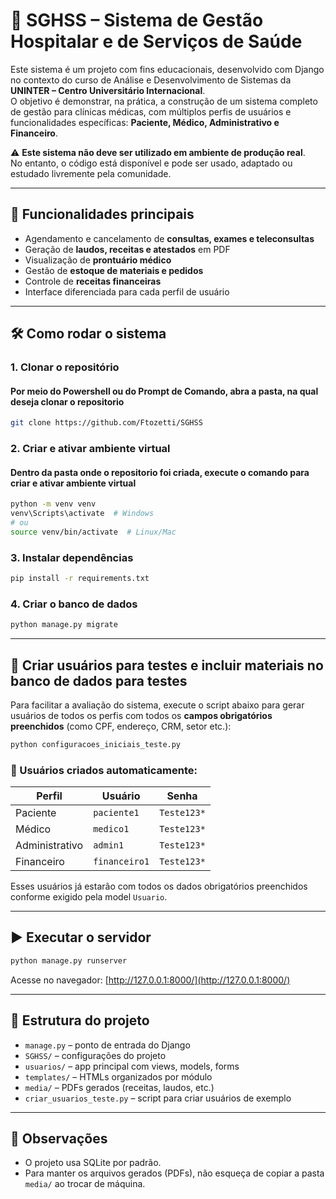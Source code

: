 # 🏥 SGHSS – Sistema de Gestão Hospitalar e de Serviços de Saúde

Este sistema é um projeto com fins educacionais, desenvolvido com Django no contexto do curso de Análise e Desenvolvimento de Sistemas da **UNINTER – Centro Universitário Internacional**.  
O objetivo é demonstrar, na prática, a construção de um sistema completo de gestão para clínicas médicas, com múltiplos perfis de usuários e funcionalidades específicas: **Paciente, Médico, Administrativo e Financeiro**.

⚠️ **Este sistema não deve ser utilizado em ambiente de produção real**.  
No entanto, o código está disponível e pode ser usado, adaptado ou estudado livremente pela comunidade.

---

## 🚀 Funcionalidades principais

- Agendamento e cancelamento de **consultas, exames e teleconsultas**
- Geração de **laudos, receitas e atestados** em PDF
- Visualização de **prontuário médico**
- Gestão de **estoque de materiais e pedidos**
- Controle de **receitas financeiras**
- Interface diferenciada para cada perfil de usuário

---

## 🛠️ Como rodar o sistema

### 1. Clonar o repositório

#### Por meio do Powershell ou do Prompt de Comando, abra a pasta, na qual deseja clonar o repositorio
```bash
git clone https://github.com/Ftozetti/SGHSS

```

### 2. Criar e ativar ambiente virtual

#### Dentro da pasta onde o repositorio foi criada, execute o comando para criar e ativar ambiente virtual
```bash
python -m venv venv
venv\Scripts\activate  # Windows
# ou
source venv/bin/activate  # Linux/Mac
```

### 3. Instalar dependências

```bash
pip install -r requirements.txt
```

### 4. Criar o banco de dados

```bash
python manage.py migrate
```

---

## 👤 Criar usuários para testes e incluir materiais no banco de dados para testes

Para facilitar a avaliação do sistema, execute o script abaixo para gerar usuários de todos os perfis com todos os **campos obrigatórios preenchidos** (como CPF, endereço, CRM, setor etc.):

```bash
python configuracoes_iniciais_teste.py
```

### 🧪 Usuários criados automaticamente:

| Perfil         | Usuário         | Senha      |
|----------------|-----------------|------------|
| Paciente       | `paciente1`     | `Teste123*`|
| Médico         | `medico1`       | `Teste123*`|
| Administrativo | `admin1`        | `Teste123*`|
| Financeiro     | `financeiro1`   | `Teste123*`|

Esses usuários já estarão com todos os dados obrigatórios preenchidos conforme exigido pela model `Usuario`.

---

## ▶️ Executar o servidor

```bash
python manage.py runserver
```

Acesse no navegador: [http://127.0.0.1:8000/](http://127.0.0.1:8000/)

---

## 📂 Estrutura do projeto

- `manage.py` – ponto de entrada do Django
- `SGHSS/` – configurações do projeto
- `usuarios/` – app principal com views, models, forms
- `templates/` – HTMLs organizados por módulo
- `media/` – PDFs gerados (receitas, laudos, etc.)
- `criar_usuarios_teste.py` – script para criar usuários de exemplo

---

## 📌 Observações

- O projeto usa SQLite por padrão.
- Para manter os arquivos gerados (PDFs), não esqueça de copiar a pasta `media/` ao trocar de máquina.